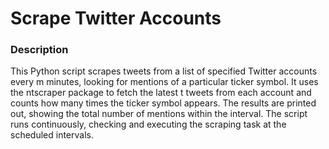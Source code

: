 # Scrape Twitter Accounts
### Description
This Python script scrapes tweets from a list of specified Twitter accounts every m minutes, looking for mentions of a particular ticker symbol. It uses the ntscraper package to fetch the latest t tweets from each account and counts how many times the ticker symbol appears. The results are printed out, showing the total number of mentions within the interval. The script runs continuously, checking and executing the scraping task at the scheduled intervals.
#